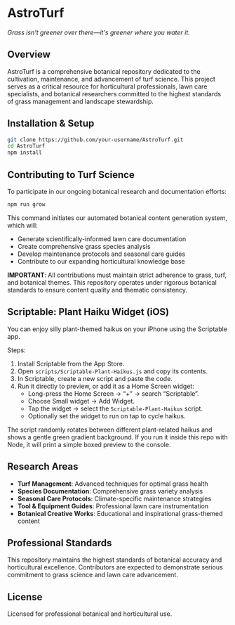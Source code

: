 # AstroTurf

*Grass isn't greener over there—it's greener where you water it.*

## Overview

AstroTurf is a comprehensive botanical repository dedicated to the cultivation, maintenance, and advancement of turf science. This project serves as a critical resource for horticultural professionals, lawn care specialists, and botanical researchers committed to the highest standards of grass management and landscape stewardship.

## Installation & Setup

```bash
git clone https://github.com/your-username/AstroTurf.git
cd AstroTurf
npm install
```

## Contributing to Turf Science

To participate in our ongoing botanical research and documentation efforts:

```bash
npm run grow
```

This command initiates our automated botanical content generation system, which will:
- Generate scientifically-informed lawn care documentation
- Create comprehensive grass species analysis
- Develop maintenance protocols and seasonal care guides
- Contribute to our expanding horticultural knowledge base

**IMPORTANT**: All contributions must maintain strict adherence to grass, turf, and botanical themes. This repository operates under rigorous botanical standards to ensure content quality and thematic consistency.

## Scriptable: Plant Haiku Widget (iOS)

You can enjoy silly plant-themed haikus on your iPhone using the Scriptable app.

Steps:

1. Install Scriptable from the App Store.
2. Open `scripts/Scriptable-Plant-Haikus.js` and copy its contents.
3. In Scriptable, create a new script and paste the code.
4. Run it directly to preview, or add it as a Home Screen widget:
   - Long-press the Home Screen → “+” → search “Scriptable”.
   - Choose Small widget → Add Widget.
   - Tap the widget → select the `Scriptable-Plant-Haikus` script.
   - Optionally set the widget to run on tap to cycle haikus.

The script randomly rotates between different plant-related haikus and shows a gentle green gradient background. If you run it inside this repo with Node, it will print a simple boxed preview to the console.

## Research Areas

- **Turf Management**: Advanced techniques for optimal grass health
- **Species Documentation**: Comprehensive grass variety analysis
- **Seasonal Care Protocols**: Climate-specific maintenance strategies
- **Tool & Equipment Guides**: Professional lawn care instrumentation
- **Botanical Creative Works**: Educational and inspirational grass-themed content

## Professional Standards

This repository maintains the highest standards of botanical accuracy and horticultural excellence. Contributors are expected to demonstrate serious commitment to grass science and lawn care advancement.

## License

Licensed for professional botanical and horticultural use. 
